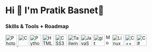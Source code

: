 Hi 👋 I'm Pratik Basnet🦄
==============================

### Skills & Tools + Roadmap

<p align="left">
        <a href="https://photoshop.com" target="_blank" rel="noreferrer"><img
                src="https://upload.wikimedia.org/wikipedia/commons/thumb/a/af/Adobe_Photoshop_CC_icon.svg/1051px-Adobe_Photoshop_CC_icon.svg.png"
                width="36" height="36" alt="Photoshop" /> </a>
        <a href="https://www.programiz.com/c-programming" target="_blank" rel="noreferrer"><img
                src="https://upload.wikimedia.org/wikipedia/commons/1/19/C_Logo.png" width="32" height="36"
                alt="C" /></a>
        <a href="https://www.python.org/" target="_blank" rel="noreferrer"><img
                src="https://raw.githubusercontent.com/danielcranney/readme-generator/main/public/icons/skills/python-colored.svg"
                width="36" height="36" alt="Python" /></a>
        <a href="https://www.programiz.com/html" target="_blank" rel="noreferrer"><img
                src="https://raw.githubusercontent.com/danielcranney/readme-generator/main/public/icons/skills/html5-colored.svg"
                width="36" height="36" alt="HTML5" /></a>
        <a href="https://cssbattle.dev/" target="_blank" rel="noreferrer"><img
                src="https://raw.githubusercontent.com/danielcranney/readme-generator/main/public/icons/skills/css3-colored.svg"
                width="36" height="36" alt="CSS3" /></a>
        <a href="https://tailwindcss.com/" target="_blank" rel="noreferrer"><img
                src="https://raw.githubusercontent.com/danielcranney/readme-generator/main/public/icons/skills/tailwindcss-colored.svg"
                width="36" height="36" alt="TailwindCSS" /></a>
        <a href="https://www.programiz.com/javascript" target="_blank" rel="noreferrer"><img
                src="https://raw.githubusercontent.com/danielcranney/readme-generator/main/public/icons/skills/javascript-colored.svg"
                width="36" height="36" alt="JavaScript" /></a>
        <a href="https://git-scm.com/" target="_blank" rel="noreferrer"><img
                src="https://upload.wikimedia.org/wikipedia/commons/thumb/3/3f/Git_icon.svg/2048px-Git_icon.svg.png"
                width="36" height="36" alt="git" /></a>
        <a href="https://www.mongodb.com/" target="_blank" rel="noreferrer"><img
                src="https://seeklogo.com/images/M/mongodb-logo-655F7D542D-seeklogo.com.png" width="16" height="36"
                alt="MongoDB" /></a>
        <a href="https://linux.org" target="_blank" rel="noreferrer"><img
                src="https://camo.githubusercontent.com/f29207f76b8fa8f81548b14c8cddbf5a4c1ce7da16bbaabc4b3c7123b7e4ef8c/68747470733a2f2f692e696d6775722e636f6d2f79794a4c6c666b2e706e67"
                width="36" height="36" alt="Linux" /></a>
        <a href="https://www.programiz.com/cpp-programming" target="_blank" rel="noreferrer"><img
                src="https://upload.wikimedia.org/wikipedia/commons/thumb/1/18/ISO_C%2B%2B_Logo.svg/1822px-ISO_C%2B%2B_Logo.svg.png"
                width="32" height="36" alt="C++" /></a>
        <a href="https://www.programiz.com/csharp-programming" target="_blank" rel="noreferrer"><img
                src="https://upload.wikimedia.org/wikipedia/commons/thumb/b/bd/Logo_C_sharp.svg/1200px-Logo_C_sharp.svg.png"
                width="32" height="36" alt="C#" /></a>
    </p>
